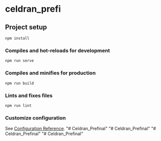 # celdran_prefi

## Project setup
```
npm install
```

### Compiles and hot-reloads for development
```
npm run serve
```

### Compiles and minifies for production
```
npm run build
```

### Lints and fixes files
```
npm run lint
```

### Customize configuration
See [Configuration Reference](https://cli.vuejs.org/config/).
"# Celdran_Prefinal" 
"# Celdran_Prefinal" 
"# Celdran_Prefinal" 
"# Celdran_Prefinal" 
